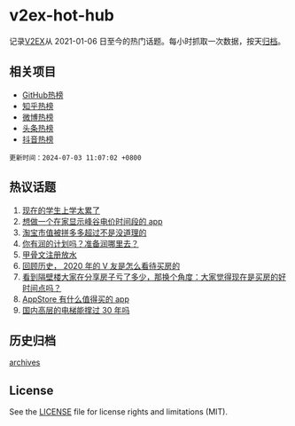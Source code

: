 # v2ex-hot-hub

 记录[V2EX](https://www.v2ex.com/)从 2021-01-06 日至今的热门话题。每小时抓取一次数据，按天[归档](archives)。
 
 ## 相关项目

- [GitHub热榜](https://github.com/it985/github-hot-hub)
- [知乎热榜](https://github.com/it985/zhihu-hot-hub)
- [微博热榜](https://github.com/it985/weibo-hot-hub)
- [头条热榜](https://github.com/it985/toutiao-hot-hub)
- [抖音热榜](https://github.com/it985/douyin-hot-hub)


 `更新时间：2024-07-03 11:07:02 +0800`

## 热议话题

1. [现在的学生上学太累了](https://www.v2ex.com/t/1054191)
1. [想做一个在家显示峰谷电价时间段的 app](https://www.v2ex.com/t/1054219)
1. [淘宝市值被拼多多超过不是没道理的](https://www.v2ex.com/t/1054218)
1. [你有润的计划吗？准备润哪里去？](https://www.v2ex.com/t/1054411)
1. [甲骨文注册放水](https://www.v2ex.com/t/1054187)
1. [回顾历史， 2020 年的 V 友是怎么看待买房的](https://www.v2ex.com/t/1054278)
1. [看到隔壁楼大家在分享房子亏了多少，那换个角度：大家觉得现在是买房的好时间点吗？](https://www.v2ex.com/t/1054183)
1. [AppStore 有什么值得买的 app](https://www.v2ex.com/t/1054231)
1. [国内高层的电梯能撑过 30 年吗](https://www.v2ex.com/t/1054241)

## 历史归档

[archives](archives)

## License

See the [LICENSE](LICENSE) file for license rights and limitations (MIT).
